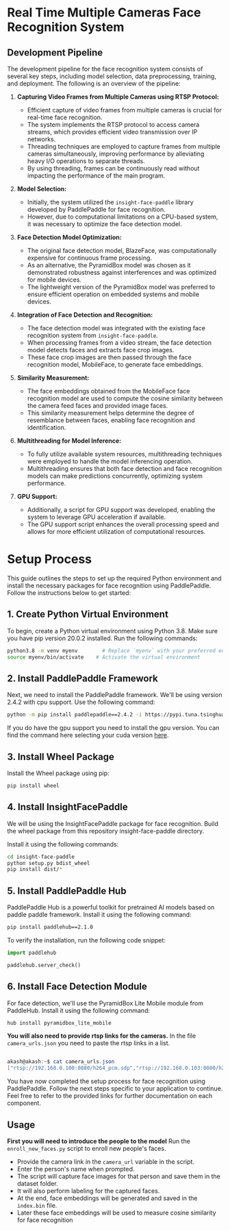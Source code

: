 # Real Time Multiple Cameras Face Recognition System 

## Development Pipeline

The development pipeline for the face recognition system consists of several key steps, including model selection, data preprocessing, training, and deployment. The following is an overview of the pipeline:

1. **Capturing Video Frames from Multiple Cameras using RTSP Protocol:**
   - Efficient capture of video frames from multiple cameras is crucial for real-time face recognition.
   - The system implements the RTSP protocol to access camera streams, which provides efficient video transmission over IP networks.
   - Threading techniques are employed to capture frames from multiple cameras simultaneously, improving performance by alleviating heavy I/O operations to separate threads.
   - By using threading, frames can be continuously read without impacting the performance of the main program.


2. **Model Selection:**
   - Initially, the system utilized the `insight-face-paddle` library developed by PaddlePaddle for face recognition.
   - However, due to computational limitations on a CPU-based system, it was necessary to optimize the face detection model.

3. **Face Detection Model Optimization:**
   - The original face detection model, BlazeFace, was computationally expensive for continuous frame processing.
   - As an alternative, the PyramidBox model was chosen as it demonstrated robustness against interferences and was optimized for mobile devices.
   - The lightweight version of the PyramidBox model was preferred to ensure efficient operation on embedded systems and mobile devices.

4. **Integration of Face Detection and Recognition:**
   - The face detection model was integrated with the existing face recognition system from `insight-face-paddle`.
   - When processing frames from a video stream, the face detection model detects faces and extracts face crop images.
   - These face crop images are then passed through the face recognition model, MobileFace, to generate face embeddings.

5. **Similarity Measurement:**
   - The face embeddings obtained from the MobileFace face recognition model are used to compute the cosine similarity between the camera feed faces and provided image faces.
   - This similarity measurement helps determine the degree of resemblance between faces, enabling face recognition and identification.

6. **Multithreading for Model Inference:**
   - To fully utilize available system resources, multithreading techniques were employed to handle the model inferencing operation.
   - Multithreading ensures that both face detection and face recognition models can make predictions concurrently, optimizing system performance.

7. **GPU Support:**
   - Additionally, a script for GPU support was developed, enabling the system to leverage GPU acceleration if available.
   - The GPU support script enhances the overall processing speed and allows for more efficient utilization of computational resources.


# Setup Process

This guide outlines the steps to set up the required Python environment and install the necessary packages for face recognition using PaddlePaddle. Follow the instructions below to get started:

## 1. Create Python Virtual Environment

To begin, create a Python virtual environment using Python 3.8. Make sure you have pip version 20.0.2 installed. Run the following commands:

```bash
python3.8 -m venv myenv        # Replace `myenv` with your preferred environment name
source myenv/bin/activate    # Activate the virtual environment
```

## 2. Install PaddlePaddle Framework

Next, we need to install the PaddlePaddle framework. We'll be using version 2.4.2 with cpu support. Use the following command:

```bash
python -m pip install paddlepaddle==2.4.2 -i https://pypi.tuna.tsinghua.edu.cn/simple
```
If you do have the gpu support you need to install the gpu version. You can find the command here selecting your cuda version
 [here](https://www.paddlepaddle.org.cn/).

## 3. Install Wheel Package

Install the Wheel package using pip:

```bash
pip install wheel
```

## 4. Install InsightFacePaddle

We will be using the InsightFacePaddle package for face recognition. Build the wheel package from this repository insight-face-paddle directory.

Install it using the following commands:

```bash
cd insight-face-paddle
python setup.py bdist_wheel
pip install dist/*
```


## 5. Install PaddlePaddle Hub

PaddlePaddle Hub is a powerful toolkit for pretrained AI models based on paddle paddle framework. Install it using the following command:

```bash
pip install paddlehub==2.1.0
```

To verify the installation, run the following code snippet:

```python
import paddlehub

paddlehub.server_check()
```

## 6. Install Face Detection Module

For face detection, we'll use the PyramidBox Lite Mobile module from PaddleHub. Install it using the following command:

```bash
hub install pyramidbox_lite_mobile
```

**You will also need to provide rtsp links for the cameras.**
In the file `camera_urls.json` you need to paste the rtsp links in a list.
```powershell

akash@akash:~$ cat camera_urls.json
["rtsp://192.168.0.100:8080/h264_pcm.sdp","rtsp://192.168.0.103:8080/h264_pcm.sdp"]

```
You have now completed the setup process for face recognition using PaddlePaddle. Follow the next steps specific to your application to continue. Feel free to refer to the provided links for further documentation on each component.

## Usage 
**First you will need to introduce the people to the model**
Run the `enroll_new_faces.py` script to enroll new people's faces.
   - Provide the camera link in the `camera_url` variable in the script.
   - Enter the person's name when prompted.
   - The script will capture face images for that person and save them in the dataset folder.
   - It will also perform labeling for the captured faces.
   - At the end, face embeddings will be generated and saved in the `index.bin` file.
   - Later these face embeddings will be used to measure cosine similarity for face recognition
